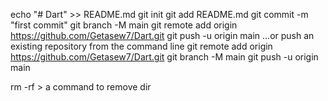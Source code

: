 echo "# Dart" >> README.md
git init
git add README.md
git commit -m "first commit"
git branch -M main
git remote add origin https://github.com/Getasew7/Dart.git
git push -u origin main
…or push an existing repository from the command line
git remote add origin https://github.com/Getasew7/Dart.git
git branch -M main
git push -u origin main


rm -rf > a command to remove dir 
